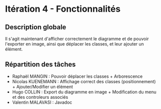 # Itération 4 - Fonctionnalités
## Description globale
Il s'agit maintenant d'afficher correctement le diagramme et de pouvoir 
l'exporter en image, ainsi que déplacer les classes, et leur ajouter un élément.

## Répartition des tâches
- Raphaël MANGIN : Pouvoir déplacer les classes + Arborescence
- Nicolas KUENEMANN : Affichage correct des classes (positionnement) + Ajouter/Modifier un élément
- Hugo COLLIN : Export du diagramme en image + Modification du menu et des controleurs associés
- Valentin MALAVASI : Javadoc